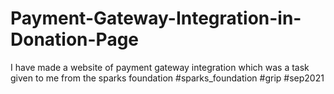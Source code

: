 # Payment-Gateway-Integration-in-Donation-Page
I have made a website of payment gateway integration which was a task given to me from the sparks foundation
#sparks_foundation #grip #sep2021
